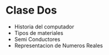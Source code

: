 # Clase Dos
* Historia del computador
* Tipos de materiales
* Semi Conductores
* Representacion de Numeros Reales
